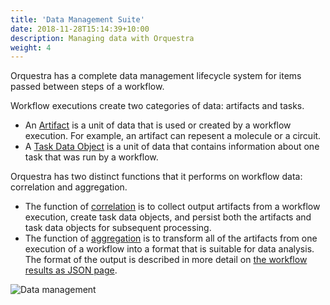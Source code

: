 ```yaml
---
title: 'Data Management Suite'
date: 2018-11-28T15:14:39+10:00
description: Managing data with Orquestra
weight: 4
---
```


Orquestra has a complete data management lifecycle system for items passed between steps of a workflow.

Workflow executions create two categories of data: artifacts and tasks.
- An [Artifact](data/artifacts/) is a unit of data that is used or created by a workflow execution. For example, an artifact can repesent a molecule or a circuit.
- A [Task Data Object](data/taskdataobjects/) is a unit of data that contains information about one task that was run by a workflow.

Orquestra has two distinct functions that it performs on workflow data: correlation and aggregation.
- The function of [correlation](data/correlation/) is to collect output artifacts from a workflow execution, create task data objects, and persist both the artifacts and task data objects for subsequent processing.
- The function of [aggregation](data/aggregation/) is to transform all of the artifacts from one execution of a workflow into a format that is suitable for data analysis. The format of the output is described in more detail on [the workflow results as JSON page](/data/json/).

![Data management](../img/dataintro4.png)